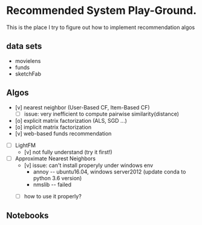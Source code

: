 # Recommended System Play-Ground. 
This is the place I try to figure out how to implement recommendation algos

## data sets
- movielens
- funds
- sketchFab

## Algos
- [v] nearest neighbor (User-Based CF, Item-Based CF)
	- [ ] issue: very inefficient to compute pairwise similarity(distance)
- [o] explicit matrix factorization (ALS, SGD ...)
- [o] implicit matrix factorization 
- [v] web-based funds recommendation 
- [ ] LightFM 
	- [v] not fully understand (try it first!) 
- [ ] Approximate Nearest Neighbors
	- [v] issue: can't install properyly under windows env 
		- annoy -- ubuntu16.04, windows server2012 (update conda to python 3.6 version)
		- nmslib -- failed
	- [ ] how to use it properly?


## Notebooks


